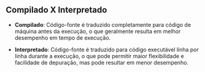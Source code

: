 ## Compilado X Interpretado

- **Compilado**: Código-fonte é traduzido completamente para código de máquina antes da execução, o que geralmente resulta em melhor desempenho em tempo de execução.

- **Interpretado**: Código-fonte é traduzido para código executável linha por linha durante a execução, o que pode permitir maior flexibilidade e facilidade de depuração, mas pode resultar em menor desempenho.
